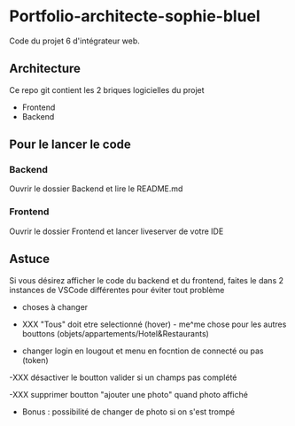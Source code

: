 # Portfolio-architecte-sophie-bluel

Code du projet 6 d'intégrateur web.

## Architecture

Ce repo git contient les 2 briques logicielles du projet

- Frontend
- Backend

## Pour le lancer le code

### Backend

Ouvrir le dossier Backend et lire le README.md

### Frontend

Ouvrir le dossier Frontend et lancer liveserver de votre IDE

## Astuce

Si vous désirez afficher le code du backend et du frontend, faites le dans 2 instances de VSCode différentes pour éviter tout problème

- choses à changer

- XXX "Tous" doit etre selectionné (hover) - me^me chose pour les autres bouttons (objets/appartements/Hotel&Restaurants)

- changer login en lougout et menu en focntion de connecté ou pas (token)

-XXX désactiver le boutton valider si un champs pas complété

-XXX supprimer boutton "ajouter une photo" quand photo affiché

- Bonus : possibilité de changer de photo si on s'est trompé
